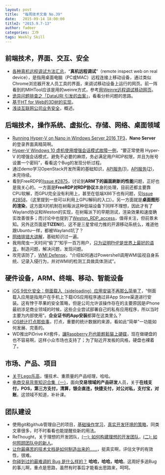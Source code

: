 ```yaml
---
layout: post
title:  "每周技术文章 No.39"
date:   2015-09-14 18:00:00
title2: "2015.9.7-13"
author: fadeer
categories: 工作
tags: Weekly Skill
---
```


前端技术，界面、交互、安全
----
* [各种真机远程调试方法汇总](https://github.com/jieyou/remote_inspect_web_on_real_device)，“**真机远程调试**”（remote inspect web on real device），是指用桌面电脑（PC或MAC）远程连接上移动设备，通过类似Chrome浏览器开发人员工具的界面，来调试移动设备上运行的网页。前一阵看到的MIHTool应该是用的weinre方式，参考[用Weinre远程调试移动网页](https://imququ.com/post/remote-debugging-with-weinre.html)。
* [诡异问题排查之「DataURI 引发的血案」](https://imququ.com/post/datauri-and-404.html)，看看分析问题的思路。
* [基于HT for Web的3D树的实现](http://segmentfault.com/a/1190000003724016)。
* [浅谈互联网公司业务安全](http://drops.wooyun.org/tips/8190)，概述。

后端技术，操作系统、虚拟化、存储、网络、桌面领域
----
* [Running Hyper-V on Nano in Windows Server 2016 TP3](http://blogs.msdn.com/b/virtual_pc_guy/archive/2015/09/08/running-hyper-v-on-nano-in-windows-server-2016-tp3.aspx)，**Nano
Server**的登录界面真精简啊。
* [Hyper-V Windows 10 虚机使用增强会话模式故障一例](http://goxia.maytide.net/read.php/1766.htm)，“要正常使用 Hyper-V 的增强会话模式，避免不必要的麻烦，务必满足用户RDP权限，并且为账号设置一个密码”，看看这个Bug的发现分析过程。
* 通过demo学习OpenStack开发所需的基础知识，[API服务(1)](http://segmentfault.com/a/1190000003718598)，[API服务(2)](http://segmentfault.com/a/1190000003718606)，未完待续。
* 看到FreeRDP的[Issue #2875](https://github.com/FreeRDP/FreeRDP/issues/2875)，讨论到**ARM下的画面刷新的性能**问题，正好也是我关心的。一方面是**FreeRDP对RDP协议**本身的处理，目前还都主要靠CPU软解，而GPU完全没有利用上，甚至在低端X86下也有问题，见[Issue #2858](https://github.com/FreeRDP/FreeRDP/issues/2858)，（这里提到一些可以利用上GPU解码的入口）。另一方面就是**桌面图形的渲染**，这方面X的机制在树莓派这种低端设备下同样不理想，因此才有了Wayland协议和Weston的实现，在树莓派下的早期测试，渲染效果和速度确实改善很多；而讨论中也提到了[Weston_RDP_access](https://wiki.tizen.org/wiki/Weston_RDP_access)，值得关注，但前景未知。另外这页面是**TIZEN**的，这不是三星曾经力推的开源移动系统么，难道他跟Ubuntu一样，都被Wayland坑了？
* [网络排错大讲解](http://xpleaf.blog.51cto.com/9315560/1689438)，基础知识过一遍。
* 我用爬虫一天时间“偷了”知乎一百万用户，[只为证明PHP是世界上最好的语言](http://blog.jobbole.com/88788/)，制造问题，解决问题，发现问题。
* 攻完该防了，[WMI Defense](http://drops.wooyun.org/tips/8290)，“介绍如何通过Powershell调用WMI监视自身系统、记录入侵行为，并对WMI的检测工具做具体测试”。

硬件设备，ARM、终端、移动、智能设备
----
<!--preview-end-->
* [iOS 9优化安全：侧面载入（sideloading）应用安装不再那么简单了](http://www.cnbeta.com/articles/429351.htm)，“侧面载入应用是指用户在手机上下载iOS应用程序通过非App Store渠道进行安装。这有悖于苹果的安全策略，但是公司允许该操作存在的主要原因是iPhone最初涉足商业领域的时候，这些企业尝试部署自己的私有应用程序，所以当时主要为内部使用”。**企业证书的App安装**都算在这类里么？
* [iOS统计打点那些事](http://limboy.me/ios/2015/09/09/ios-analytics.html)，打点，重要的统计数据的来源，看如此“简单”一功能如何发展、完善的。
* WD推出PiDrive Kit套件，[讓Raspberry Pi也能輕鬆裝上硬碟](http://www.techbang.com/posts/26084-wd-launched-the-pidrive-kit-kits-make-raspberry-pi-can-easily-put-on-the-hard-drive)，现在做硬盘的也不容易啊，这样小众市场也支持了；为了贴近开发板的风格，硬盘也裸着了。

市场、产品、项目
----
* [关于Lego乐高](http://www.ifanr.com/560394)，懂技术、重质量的产品经理，哈哈。
* [电商交易背景知识合集（一）](http://www.cnblogs.com/zhengyun_ustc/p/paybg.html)，面向**交易领域的产品研发**人员，关于**在线支付，POS，第三方支付，清算，银企直连，快捷支付，对公对私，支付宝，对账**，这领域不知道，补补课。

团队建设
----
* 使用git和github管理自己的项目，[基础操作学习](http://segmentfault.com/a/1190000003728094)，[真实开发环境的策略](http://segmentfault.com/a/1190000003739324)，同类文章很多，时不时看看也能提醒些新的用法。
* ReThought，关于理想的开发团队，[(一): 如何构建理想的开发团队](http://segmentfault.com/a/1190000003728329)，[(二): 如何照顾团队中的新人](http://segmentfault.com/a/1190000003734131)。
* [让你最痛苦的技术文档是如何制造出来的……](http://mp.weixin.qq.com/s?__biz=MzAxMzMxNDIyOA==&mid=214370853&idx=1&sn=1cc574a1c2e6abf98a09e12d9ef88006&scene=0#rd)，挺真实啊，评估文字的有效性，很难。
* [你碰到过的最难调的 Bug 是什么样的？](http://www.zhihu.com/question/34787444) **哈哈，哈哈，哈哈**。这周好多追Bug的事儿啊，重点是思路，虽然有时事后才能看出思路来，呵呵。




